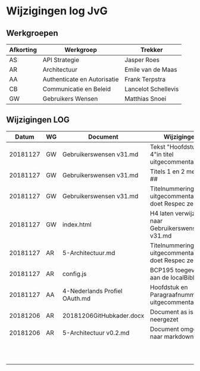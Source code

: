 Wijzigingen log JvG
===================

Werkgroepen
-----------

| Afkorting | Werkgroep                   | Trekker             |
|-----------|-----------------------------|---------------------|
| AS        | API Strategie               | Jasper Roes         |
| AR        | Architectuur                | Emile van de Maas   |
| AA        | Authenticate en Autorisatie | Frank Terpstra      |
| CB        | Communicatie en Beleid      | Lancelot Schellevis |
| GW        | Gebruikers Wensen           | Matthias Snoei      |

Wijzigingen LOG
---------------

| Datum    | WG | Document                      | Wijzigingen                                          |
|----------|----|-------------------------------|------------------------------------------------------|
| 20181127 | GW | Gebruikerswensen v31.md       | Tekst "Hoofdstuk 4"in titel uitgecommentarieerd      |
| 20181127 | GW | Gebruikerswensen v31.md       | Titels 1 en 2 met \# en \#\#                         |
| 20181127 | GW | Gebruikerswensen v31.md       | Titelnummering uitgecommentarieerd: doet Respec zelf |
| 20181127 | GW | index.html                    | H4 laten verwijzen naar Gebruikerswensen v31.md      |
| 20181127 | AR | 5-Architectuur.md             | Titelnummering uitgecommentarieerd: doet Respec zelf |
| 20181127 | AR | config.js                     | BCP195 toegevoegd aan de localBiblio                 |
| 20181127 | AA | 4-Nederlands Profiel OAuth.md | Hoofdstuk en Paragraafnummer uitgecommentarieerd     |
| 20181206 | AR | 20181206GitHubkader.docx      | Document as is neergezet                             |
| 20181206 | AR | 5-Architectuur v0.2.md        | Document omgezet naar markdown                       |
|          |    |                               |                                                      |
|          |    |                               |                                                      |
|          |    |                               |                                                      |
|          |    |                               |                                                      |
|          |    |                               |                                                      |
|          |    |                               |                                                      |
|          |    |                               |                                                      |
|          |    |                               |                                                      |
|          |    |                               |                                                      |
|          |    |                               |                                                      |
